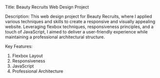 Title: Beauty Recruits Web Design Project

Description:
This web design project for Beauty Recruits, where I applied various techniques and skills to create a responsive and visually appealing website. 
Leveraging flexbox techniques, responsiveness principles, and a touch of JavaScript, I aimed to deliver a user-friendly experience while maintaining a professional architectural structure.

Key Features:
1. Flexbox Layout
2. Responsiveness
3. JavaScript 
4. Professional Architecture


